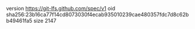 version https://git-lfs.github.com/spec/v1
oid sha256:23b16ca77f14cd8073030f4ecab935010239cae480357fdc7d8c62bb49461fa5
size 2147
